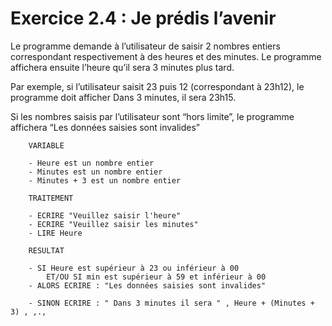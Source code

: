 # Exercice 2.4 : Je prédis l’avenir

Le programme demande à l’utilisateur de saisir 2 nombres entiers correspondant respectivement à des heures et des minutes. Le programme affichera ensuite l’heure qu’il sera 3 minutes plus tard.

Par exemple, si l’utilisateur saisit 23 puis 12 (correspondant à 23h12), le programme doit afficher Dans 3 minutes, il sera 23h15.

Si les nombres saisis par l’utilisateur sont “hors limite”, le programme affichera “Les données saisies sont invalides”

```
	VARIABLE
	
	- Heure est un nombre entier
	- Minutes est un nombre entier
	- Minutes + 3 est un nombre entier
	
	TRAITEMENT
	
	- ECRIRE "Veuillez saisir l'heure" 
	- ECRIRE "Veuillez saisir les minutes" 
	- LIRE Heure
	
	RESULTAT 
	
	- SI Heure est supérieur à 23 ou inférieur à 00 
		ET/OU SI min est supérieur à 59 et inférieur à 00
	- ALORS ECRIRE : "Les données saisies sont invalides"
	
	- SINON ECRIRE : " Dans 3 minutes il sera " , Heure + (Minutes + 3) , ,.,